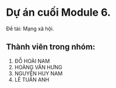 # Dự án cuối Module 6.
Đề tài: Mạng xã hội.

## Thành viên trong nhóm:
1. ĐỖ HOÀI NAM
2. HOÀNG VĂN HƯNG
3. NGUYỄN HUY NAM
4. LÊ TUẤN ANH
